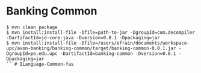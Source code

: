# Banking Common
```
$ mvn clean package
$ mvn install:install-file -Dfile=path-to-jar -DgroupId=com.decompiler -DartifactId=jd-core-java -Dversion=0.0.1 -Dpackaging=jar
$ mvn install:install-file -Dfile=/users/efrain/documents/workspace-upc/axon-banking/banking-common/target/banking-common-0.0.1.jar -DgroupId=pe.edu.upc -DartifactId=banking-common -Dversion=0.0.1 -Dpackaging=jar
```#   I L a n g u a g e - C o m m o n - f a s  
 